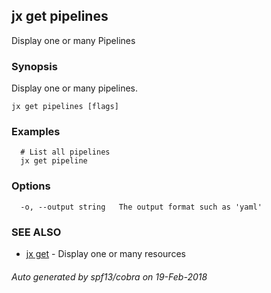 ## jx get pipelines

Display one or many Pipelines

### Synopsis


Display one or many pipelines.

```
jx get pipelines [flags]
```

### Examples

```
  # List all pipelines
  jx get pipeline
```

### Options

```
  -o, --output string   The output format such as 'yaml'
```

### SEE ALSO
* [jx get](jx_get.md)	 - Display one or many resources

###### Auto generated by spf13/cobra on 19-Feb-2018
